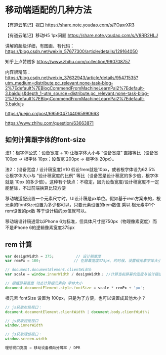 # 移动端适配的几种方法


【有道云笔记】视口
https://share.note.youdao.com/s/POaxrXR3

【有道云笔记】移动H5  1px问题
https://share.note.youdao.com/s/V8RR2HLJ


讲解的超级详细，有图画、有代码：
https://blog.csdn.net/weixin_57677300/article/details/129164050


知乎上点赞贼多
https://www.zhihu.com/collection/990708757

内容很精简：
https://blog.csdn.net/weixin_37632943/article/details/95471535?utm_medium=distribute.pc_relevant.none-task-blog-2%7Edefault%7EBlogCommendFromMachineLearnPai2%7Edefault-3.baidujs&depth_1-utm_source=distribute.pc_relevant.none-task-blog-2%7Edefault%7EBlogCommendFromMachineLearnPai2%7Edefault-3.baidujs

https://juejin.cn/post/6959047144065990663

https://www.zhihu.com/question/63663871


## 如何计算跟字体的font-size
法1：根字体公式：设备宽度 ÷ 10
让根字体大小与 “设备宽度” 直接等比（设备宽 100px → 根字体 10px；设备宽 200px → 根字体 20px）。

法2：(设备宽度 / 设计稿宽度)×10 
假设1rem就是10px，或者根字体设为62.5%
让根字体大小与 “设计稿宽度的比例” 等比（设备宽是设计稿宽的多少倍，根字体就是 10px 的多少倍）。这种有个缺点：不稳定，因为设备宽度/设计稿宽度不一定能整除，不过前端换算比较方便




移动端适配设置一个元素尺寸时，UI设计稿是px单位。假如基于rem方案来的，根元素的fontSize设置为多少都可以，只要元素设置的rem数值 乘以 根元素中1个rem设置的px数 等于设计稿的px值就可以。

移动端设计稿通常以iPhone 6为标准，但具体尺寸是750px（物理像素宽度）而不是iPhone 6的逻辑像素宽度375px


## rem 计算
```js
var designWidth = 375;  		// 设计稿宽度
var remPx = 100;               // 在屏幕宽度375px，的时候，设置根元素字体大小 100px

// document.documentElement.clientWidth 
var scale = window.innerWidth / designWidth； //计算当前屏幕的宽度与设计稿比例

// 根据屏幕宽度 动态计算根元素的 字体大小
document.documentElement.style.fontSize = scale * remPx + 'px';
```
根元素 fontSize 设置为 100px，只是为了方便，也可以设置成其他大小？


```js
// js获取布局视口：
document.documentElement.clientWidth | document.body.clientWidth；

// js获取视觉视口
window.innerWidth

// js获取理想视口：
window.screen.width

理想视口宽度 = 移动设备横向分辨率 / DPR
```